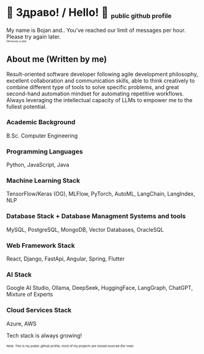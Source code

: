 # 👋  Здраво! / Hello!  👋 <sub><sub><sup>public github profile</sup></sub></sub>

My name is Bojan and.. You've reached our limit of messages per hour. Please try again later.                             
<sub><sup><sub><sup>Obviously a joke</sup></sub></sup></sub>


## About me (Written by me)

Result-oriented software developer following agile development philosophy, excellent collaboration and communication skills, able to think creatively to combine different type of tools to solve specific problems, and great second-hand automation mindset for automating repetitive  workflows. Always leveraging the intellectual capacity of LLMs to empower me to the fullest potential.

### Academic Background

B.Sc. Computer Engineering


### Programming Languages

Python, JavaScript, Java


### Machine Learning Stack

TensorFlow/Keras (OG), MLFlow, PyTorch, AutoML, LangChain, LangIndex, NLP


### Database Stack + Database Managment Systems and tools

MySQL, PostgreSQL, MongoDB, Vector Databases, OracleSQL


### Web Framework Stack

React, Django, FastApi, Angular, Spring, Flutter

### AI Stack

Google AI Studio, Ollama, DeepSeek, HuggingFace, LangGraph, ChatGPT, Mixture of Experts

### Cloud Services Stack

Azure, AWS
 
 
 
 
Tech stack is always growing!
 
 
<sub><sub><sup>Note: This is my public github profile, most of my projects are closed sourced (for now)</sup></sub></sub>
